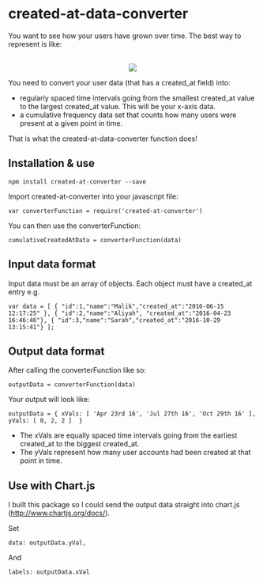 # created-at-data-converter

You want to see how your users have grown over time. The best way to represent is like:

<p align="center">
  <br />
  <img src="https://candicelaw.files.wordpress.com/2012/02/facebook-user-growth-july-2011-630w.jpg"/>
</p>

You need to convert your user data (that has a created_at field) into:

- regularly spaced time intervals going from the smallest created_at value to the largest created_at value. This will be your x-axis data.
- a cumulative frequency data set that counts how many users were present at a given point in time.

That is what the created-at-data-converter function does!

## Installation & use

`
npm install created-at-converter --save
`

Import created-at-converter into your javascript file:

`
var converterFunction = require('created-at-converter')
`

You can then use the converterFunction:

`
cumulativeCreatedAtData = converterFunction(data)
`

## Input data format

Input data must be an array of objects. Each object must have a created_at entry e.g.

`
var data = [
  { "id":1,"name":"Malik","created_at":"2016-06-15 12:17:25" },
  { "id":2,"name":"Aliyah", "created_at":"2016-04-23 16:46:46"},
  { "id":3,"name":"Sarah","created_at":"2016-10-29 13:15:41"}
];
`

## Output data format

After calling the converterFunction like so:

`outputData = converterFunction(data)`

Your output will look like:

`
outputData = {
  xVals: [ 'Apr 23rd 16', 'Jul 27th 16', 'Oct 29th 16' ], 
  yVals: [ 0, 2, 2 ] 
 }
`

- The xVals are equally spaced time intervals going from the earliest created_at to the biggest created_at.
- The yVals represent how many user accounts had been created at that point in time.


## Use with Chart.js

I built this package so I could send the output data straight into chart.js (http://www.chartjs.org/docs/).

Set

`data: outputData.yVal,`

And

`labels: outputData.xVal`


